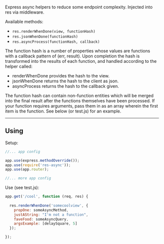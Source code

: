 Express async helpers to reduce some endpoint complexity. Injected into res via middleware. 

Available methods:
+ `res.renderWhenDone(view, functionHash)`
+ `res.jsonWhenDone(functionHash)`
+ `res.asyncProcess(functionHash, callback)`

The function hash is a number of properties whose values are functions with a callback pattern of (err, result). Upon completion the hash is transformed into the results of each function, and handled according to the helper called:
+ renderWhenDone provides the hash to the view.
+ jsonWhenDone returns the hash to the client as json.
+ asyncProcess returns the hash to the callback given.

The function hash can contain non-function entities which will be merged into the final result after the functions themselves have been processed. If your function requires arguments, pass them in as an array wherein the first item is the function. See below (or test.js) for an example.


-----

## Using

Setup:
```javascript
//... app config

app.use(express.methodOverride());
app.use(require('res-async'));
app.use(app.router);

//... more app config
```

Use (see test.js):
```javascript
app.get('/cool', function (req, res) {
  
  res.renderWhenDone('somecoolview', {
    propOne: someAsyncMethod,
    justAString: "I'm not a function",
    faveFood: someAsyncQuery,
    argsExample: [delaySquare, 5]
  });

});
```
